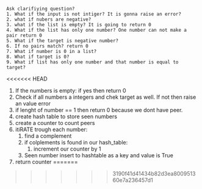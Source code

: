     Ask clarifiying question?
    1. What if the input is not intiger? It is gonna raise an error?
    2. what if nubers are negative? 
    3. what if the list is empty? It is going to return 0
    4. What if the list has only one number? One number can not make a pair return 0
    5. What if the target is negative number?
    6. If no pairs match? return 0
    7. What if number is 0 in a list?
    8. What if target is 0? 
    9. What if list has only one number and that number is equal to target? 
<<<<<<< HEAD



1. If the numbers is empty:
   if yes then return 0
2. Check if all numbers a integers and chek target as well. If not then raise an value error
3. if lenght of number == 1 then return 0 because we dont have peer.
4. create hash table to store seen numbers
5. create a counter to count peers
6. itiRATE trough each number:
      1. find a complement
      2. if colplements is found in our hash_table:
         1. increment our counter by 1
      3. Seen number insert to hashtable as a key and value is True
7. return counter
=======
>>>>>>> 3190f41d41434b82d3ea800951360e7a236457d1
